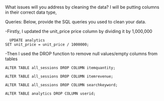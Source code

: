 What issues will you address by cleaning the data?
 I will be putting columns in their correct data type, 




Queries:
Below, provide the SQL queries you used to clean your data.

-Firstly, I updated the unit_price price column by dividing it by 1,000,000
```
  UPDATE analytics
SET unit_price = unit_price / 1000000;

```
-Then I used the DROP function to remove null values/empty columns from tables
```
ALTER TABLE all_sessions DROP COLUMN itemquantity;

ALTER TABLE all_sessions DROP COLUMN itemrevenue;

ALTER TABLE all_sessions DROP COLUMN searchkeyword;

ALTER TABLE analytics DROP COLUMN userid;
```
